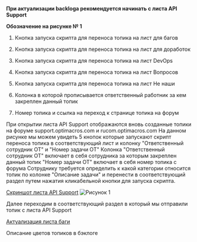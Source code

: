 **При актуализации backloga рекомендуется начинать с листа API Support**

**Обозначение на рисунке № 1**

1) Кнопка запуска скрипта для переноса топика на лист для багов
   
2) Кнопка запуска скрипта для переноса топика на лист для доработок
   
3) Кнопка запуска скрипта для переноса топика на лист DevOps
   
4) Кнопка запуска скрипта для переноса топика на лист Вопросов
   
5) Кнопка запуска скрипта для переноса топика на лист Не наши
    
6) Колонка в которой прописывается ответственный работник за кем закреплен данный топик
    
7) Номер топика и ссылка на переход к странице топика на форум
    

 При открытии листа API Support отображаются вновь созданные топики на форуме support.optimacros.com и rucom.optimacros.com
 На данном рисунке мы можем увидеть 5 кнопок которые запускают скрипт переноса топика в соответствующий лист и колонку "Ответственный сотрудник ОТ" и "Номер задачи ОТ"
 Колонка "Ответственный сотрудник ОТ" включает в себя сотрудника за которым закреплен данный топик 
 "Номер задачи ОТ" включает в себя номер топика с форума 
 Сотруднику требуется определить к какой категории относится топик по колонке "Описание задачи" и перенести в соответствующий раздел путем нажатия кликабельной кнопки для запуска скрипта. 


[Скриншот листа API Support](https://habrastorage.org/webt/ay/13/3q/ay133qss-himjfhdtpmeh406i0c.png)
![Рисунок 1](https://habrastorage.org/webt/ay/13/3q/ay133qss-himjfhdtpmeh406i0c.png)
				
										

Далее переходим в соответствующий раздел в который мы отправили топик с листа API Support 

	

[Актуализация листа баги](https://bu-techsupport-optiteam.netlify.app/posts/%D0%B0%D0%BA%D1%82%D1%83%D0%B0%D0%BB%D0%B8%D0%B7%D0%B0%D1%86%D0%B8%D1%8F%20backlog%20bu%20techsupport%20%D0%BB%D0%B8%D1%81%D1%82%20%D0%B1%D0%B0%D0%B3%D0%B8/)

Описание цветов топиков в бэклоге 


